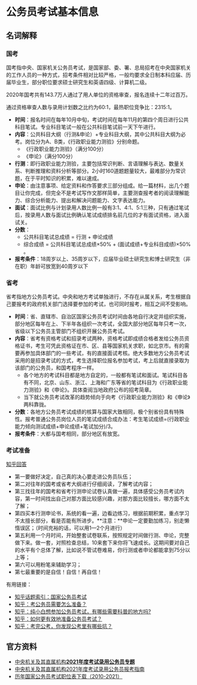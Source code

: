 # 公务员考试基本信息

## 名词解释

### 国考

国考指中央、国家机关公务员考试，是国家部、委、署、总局招考在中央国家机关的工作人员的一种方式，招考条件相对比较严格，一般均要求全日制本科应届、历届毕业生，部分职位要求硕士研究生和英语四级、计算机二级。

2020年国考共有143.7万人通过了用人单位的资格审查，报名连续十二年过百万。

通过资格审查人数与录用计划数之比约为60:1，最热职位竞争比：2315:1。

- **时间**：报名时间在每年10月中旬，考试时间在每年11月的第四个周日进行公共科目笔试。专业科目笔试一般在公共科目笔试前一天下午进行。
- **内容**：公共科目大纲（行测&申论）+专业科目大纲，其中公共科目大纲为必考。岗位分为A、B类，《行政职业能力测验》分别命题。
  - 《行政职业能力测验》（满分100分）
  - 《申论》（满分100分）
- **行测**：即行政职业能力测验，主要包括常识判断、言语理解与表达、数量关系、判断推理和资料分析等部分。2小时160道题题量较大，最难部分为常识题，在于平时知识的积累，难以速成。
- **申论**：由注意事项、给定资料和作答要求三部分组成。给一篇材料，出几个题目让你完成，但完全不是考试写作文那样简单，主要测查报考者的阅读理解能力、综合分析能力、提出和解决问题能力、文字表达能力。
- **面试**：面试比例与计划录用人数比例一般有3:1、4:1、5:1三种，只有通过笔试后，按录用人数与面试比例确认笔试成绩排名前几位的才有面试资格，进入面试关。
- **分数**：
  - 公共科目笔试总成绩 = 行测 + 申论成绩
  - 综合成绩 = 公共科目笔试总成绩×50% + (面试成绩+专业科目成绩)×50% 。
- **报考条件**：18周岁以上、35周岁以下，应届毕业硕士研究生和博士研究生（非在职）年龄可放宽到40周岁以下

### 省考

省考指地方公务员考试。中央和地方考试单独进行，不存在从属关系，考生根据自己要报考的政府机关部门选择要参加的考试，也可同时报考，相互之间不受影响。

- **时间**：省、直辖市、自治区国家公务员考试时间由各地自行决定并组织实施，部分地区每年在上、下半年各组织一次考试，全国大部分地区每年只考一次，省级以下公务员主管部门不组织开展公务员考试。
- **内容**：省考有资格考试和招录考试两种，资格考试即成绩合格者发给公务员资格证书，考生可凭此资格证在市、区、县等国家机关求职，如北京市。有的需要再参加具体部门的一些考试，有的直接面试考核。绝大多数地方公务员考试采用的是招录考试的方式，考生选择职位报名参加考试，考上后就直接录取为该部门的公务员，和国考程序一样。
  - 各个地方的考试科目都是地方自定的，一般都有笔试和面试。笔试科目各有不同，北京、山东、浙江、上海和广东等省的笔试科目为《行政职业能力测验》和《申论》。具体查阅当地政府公布的招考简章。
  - 当下就公务员考试改革的趋势倾向于向考《行政职业能力测验》和《申论》两科靠拢。
- **分数**：各地方公务员考试成绩的核算与国家大致相同，极个别省份具有特殊性。报考普通公务员岗位人员的笔试成绩合成办法：考生笔试成绩=(行政职业能力倾向测试成绩+申论成绩+笔试加分)/3。
- **报考条件**：大都与国考相同，部分地区有放宽。

### 考试准备

[知乎回答](https://www.zhihu.com/question/312028444/answer/598762899)

- 第一要做好决定，自己真的决心要走进公务员队伍；
- 第二对往年的国考或省考大纲进行仔细阅读，了解考试内容；
- 第三找往年的国考和省考行测申论试卷认真做一遍，具体感受公务员考试内容，第一时间找出自己对那方面比较感兴趣，对那方面比较擅长，哪方面不太了解；
- 第四买本行测申论书，系统的看一遍，边看边练习，根据前期积累，重点学习不太擅长部分，看是否能有所进步。**注意：**申论一定要勤加练习，别走懒惰误区；（时间充裕的话，可以用1—2个月进行）
- 第五利用一个月时间，开始整套试卷联系，按照规定时间做行测、申论，完整做下来。做一套，对照检查总结，10来套下来你将飞速成长。这期间要对自己的水平有个总体了解，比如说不管试卷难易，你行测或者申论都能拿到75分以上等；
- 第六可以用粉笔来辅助学习；
- 第七最重要的是自信！自信！再自信！

有用链接：

- [知乎话题索引：国家公务员考试](https://www.zhihu.com/topic/19897117/index#module-15662)
- [知乎：考公务员需要怎么准备？](https://www.zhihu.com/question/312028444)
- [知乎：纯小白想参加公务员考试，有哪些需要科普的地方吗?](https://www.zhihu.com/question/346398474)
- [知乎：如何更有效地准备公务员考试？](https://www.zhihu.com/question/28345057)
- [知乎：考完公考，你发现公考里有哪些坑？](https://www.zhihu.com/question/316022446)

## 官方资料

- [中央机关及其直属机构**2021年度考试录用公务员专题**](http://bm.scs.gov.cn/pp/gkweb/core/web/ui/business/home/gkhome.html)
- [中央机关及其直属机构2021年度考试录用公务员报考指南](http://bm.scs.gov.cn/pp/gkweb/core/web/ui/business/article/articledetail.html?ArticleId=8a81f323751cddff017522347de9003c&id=0000000062b7b2b60162bccd55ec0006&eid=0000000062b7b2b60162bccdd5860007)
- [历年国家公务员考试职位表下载（2010-2021）](http://www.offcn.com/gjgwy/2019/0426/53537.html)

